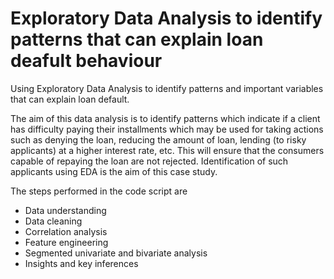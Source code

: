 # Exploratory Data Analysis to identify patterns that can explain loan deafult behaviour
 Using Exploratory Data Analysis to identify patterns and important variables that can explain loan default.


The aim of this data analysis is to identify patterns which indicate if a client has difficulty paying their installments 
which may be used for taking actions such as denying the loan, reducing the amount of loan, lending (to risky applicants) 
at a higher interest rate, etc. This will ensure that the consumers capable of repaying the loan are not rejected. 
Identification of such applicants using EDA is the aim of this case study.

The steps performed in the code script are
- Data understanding 
- Data cleaning 
- Correlation analysis 
- Feature engineering 
- Segmented univariate and bivariate analysis 
- Insights and key inferences 
